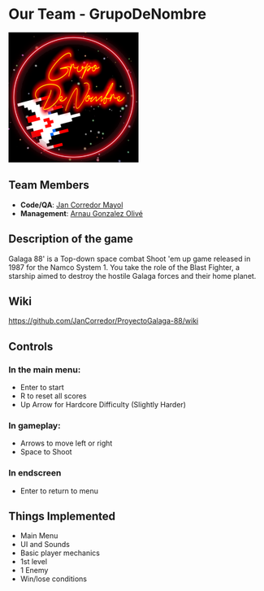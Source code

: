 # Our Team - GrupoDeNombre
![Logo](https://github.com/JanCorredor/ProyectoGalaga-88/blob/main/resources/Wiki/Sprites/GrupoDeNombre.png)
## Team Members
* **Code/QA**: [Jan Corredor Mayol](https://github.com/JanCorredor)<br>
* **Management**: [Arnau Gonzalez Olivé](https://github.com/Algave2005)

## Description of the game
Galaga 88' is a Top-down space combat Shoot 'em up game released in 1987 for the Namco System 1.
You take the role of the Blast Fighter, a starship aimed to destroy the hostile Galaga forces and their home planet.

## Wiki
https://github.com/JanCorredor/ProyectoGalaga-88/wiki

## Controls
### In the main menu:
- Enter to start
- R to reset all scores
- Up Arrow for Hardcore Difficulty (Slightly Harder)

### In gameplay:
- Arrows to move left or right
- Space to Shoot

### In endscreen
- Enter to return to menu

## Things Implemented
- Main Menu
- UI and Sounds
- Basic player mechanics
- 1st level
- 1 Enemy
- Win/lose conditions
